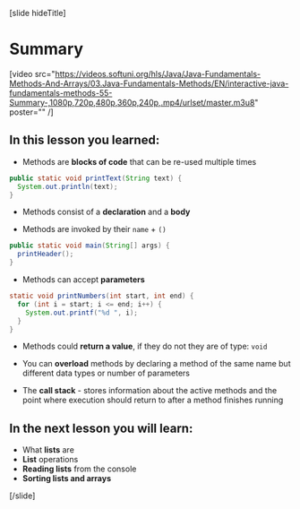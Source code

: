 [slide hideTitle]
# Summary

[video src="https://videos.softuni.org/hls/Java/Java-Fundamentals-Methods-And-Arrays/03.Java-Fundamentals-Methods/EN/interactive-java-fundamentals-methods-55-Summary-,1080p,720p,480p,360p,240p,.mp4/urlset/master.m3u8" poster="" /]

## In this lesson you learned:

- Methods are **blocks of code** that can be re-used multiple times

``` java
public static void printText(String text) {
  System.out.println(text);
}
```

- Methods consist of a **declaration** and a **body**

- Methods are invoked by their `name` + `()`

``` java
public static void main(String[] args) {
  printHeader();
}
```

- Methods can accept **parameters**

``` java
static void printNumbers(int start, int end) { 
  for (int i = start; i <= end; i++) {
    System.out.printf("%d ", i);
  }
}
```
- Methods could **return a value**, if they do not they are of type: `void`

- You can **overload** methods by declaring a method of the same name but different data types or number of parameters

- The **call stack** - stores information about the active methods and the point where execution should return to after a method finishes running

## In the next lesson you will learn:

- What **lists** are
- **List** operations
- **Reading lists** from the console
- **Sorting lists and arrays**

[/slide]
